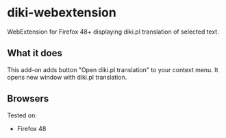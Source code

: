 # diki-webextension

WebExtension for Firefox 48+ displaying diki.pl translation of selected text.

## What it does

This add-on adds button "Open diki.pl translation" to your context menu. It opens new window with diki.pl translation.

## Browsers

Tested on:

* Firefox 48

